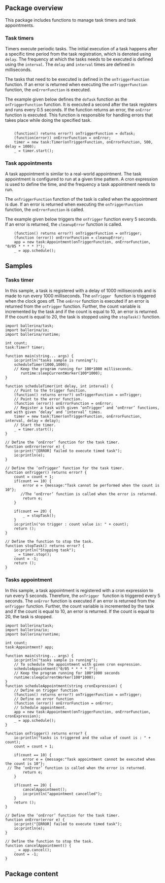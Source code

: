 ## Package overview

This package includes functions to manage task timers and task appointments.

### Task timers

Timers execute periodic tasks. The initial execution of a task happens after a specific time period from the task registration, which is denoted using `delay`.  The frequency at which the tasks needs to be executed is defined using the `interval`. The `delay` and `interval` times are defined in milliseconds.

The tasks that need to be executed is defined in the `onTriggerFunction` function.  If an error is returned when executing the `onTriggerFunction` function, the `onErrorFunction` is executed.

The example given below defines the `doTask` function as the  `onTriggerFunction` function. It is executed a second after the task registers and runs every 0.5 seconds. If the function returns an error, the  `onError` function is executed. This function is responsible for handling errors that takes place while doing the specified task.

```ballerina

    (function() returns error?) onTriggerFunction = doTask;
    (function(error)) onErrorFunction = onError;
    timer = new task:Timer(onTriggerFunction, onErrorFunction, 500, delay = 1000);
    _ = timer.start();

```

### Task appointments

A task appointment is similar to a real-world appointment. The task appointment is configured to run at a given time pattern. A cron expression is used to define the time, and the frequency a task appointment needs to run. 

The `onTriggerFunction` function of the task is called when the appointment is due.  If an error is returned when executing the `onTriggerFunction` function, the `onErrorFunction` is called.

The example given below triggers the `onTrigger` function every 5 seconds. If an error is returned, the `cleanupError` function is called.

```ballerina
    (function() returns error?) onTriggerFunction = onTrigger;
    (function (error)) onErrorFunction = cleanupError;
    app = new task:Appointment(onTriggerFunction, onErrorFunction, "0/05 * * * * ?");
    _ = app.schedule();
```

## Samples

### Tasks timer

In this sample, a task is registered with a delay of 1000 milliseconds and is made to run every 1000 milliseconds. The `onTrigger ` function is triggered when the clock goes off. The `onError` function is executed if an error is returned from the `onTrigger` function. Further, the count variable is incremented by the task and if the count is equal to 10, an error is returned. If the count is equal to 20, the task is stopped using the `stopTask()` function.

```ballerina
import ballerina/task;
import ballerina/io;
import ballerina/runtime;

int count;
task:Timer? timer;

function main(string... args) {
    io:println("tasks sample is running");
    scheduleTimer(1000,1000);
    // Keep the program running for 100*1000 milliseconds.
	   runtime:sleepCurrentWorker(100*1000);
}

function scheduleTimer(int delay, int interval) {
    // Point to the trigger function.
    (function() returns error?) onTriggerFunction = onTrigger;
    // Point to the error function.
    (function (error)) onErrorFunction = onError;
    // Register a task with given ‘onTrigger’ and ‘onError’ functions, and with given ‘delay’ and ‘interval’ times. 
    timer = new task:Timer(onTriggerFunction, onErrorFunction, interval, delay = delay);
    // Start the timer.
    _ = timer.start();
}

// Define the ‘onError’ function for the task timer.
function onError(error e) {
    io:print("[ERROR] failed to execute timed task");
    io:println(e);
}

// Define the ‘onTrigger’ function for the task timer.
function onTrigger() returns error? {
    count = count + 1;
    if(count == 10) {
        error e = {message:"Task cannot be performed when the count is 10"};
	   //The ‘onError’ function is called when the error is returned.
        return e;
    }

    if(count == 20) {
        _ = stopTask();
    }
    io:println("on trigger : count value is: " + count);
    return ();
}

// Define the function to stop the task.
function stopTask() returns error? {
    io:println("Stopping task");
    _ = timer.stop();
    count = -1;
    return ();
}

```


### Tasks appointment

In this sample, a task appointment is registered with a cron expression to run every 5 seconds. Therefore, the `onTrigger ` function is triggered every 5 seconds. The `onError` function is executed if an error is returned from the `onTrigger` function. Further, the count variable is incremented by the task and if the count is equal to 10, an error is returned. If the count is equal to 20, the task is stopped.


```ballerina
import ballerina/task;
import ballerina/io;
import ballerina/runtime;

int count;
task:Appointment? app;

function main(string... args) {
    io:println("tasks sample is running");
    // To schedule the appointment with given cron expression.
    scheduleAppointment("0/05 * * * * ?");
    // Keep the program running for 100*1000 seconds
    runtime:sleepCurrentWorker(100*1000);
}
function scheduleAppointment(string cronExpression) {
    // Define on trigger function
    (function() returns error?) onTriggerFunction = onTrigger;
    // Define on error function
    (function (error)) onErrorFunction = onError;
    // Schedule appointment.
    app = new task:Appointment(onTriggerFunction, onErrorFunction, cronExpression);
    _ = app.schedule();
}

function onTrigger() returns error? {
    io:println("tasks is triggered and the value of count is : " + count);
    count = count + 1;

    if(count == 10) {
        error e = {message:"Task appointment cannot be executed when the count is 10"};
 // The ‘onError’ function is called when the error is returned.
        return e;
    }

    if(count == 20) {
        cancelAppointment();
        io:println("appointment cancelled");
    }
    return ();
}

// Define the ‘onError’ function for the task timer.
function onError(error e) {
    io:print("[ERROR] failed to execute timed task");
    io:println(e);
}

// Define the function to stop the task.
function cancelAppointment() {
    _ = app.cancel();
    count = -1;
}

```
## Package content
